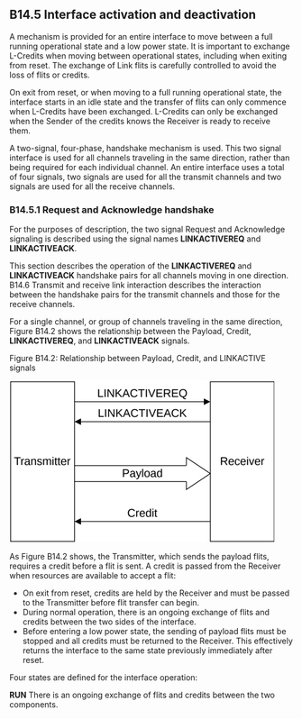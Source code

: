 ## B14.5 Interface activation and deactivation

A mechanism is provided for an entire interface to move between a full running operational state and a low power state. It is important to exchange L-Credits when moving between operational states, including when exiting from reset. The exchange of Link flits is carefully controlled to avoid the loss of flits or credits.

On exit from reset, or when moving to a full running operational state, the interface starts in an idle state and the transfer of flits can only commence when L-Credits have been exchanged. L-Credits can only be exchanged when the Sender of the credits knows the Receiver is ready to receive them.

A two-signal, four-phase, handshake mechanism is used. This two signal interface is used for all channels traveling in the same direction, rather than being required for each individual channel. An entire interface uses a total of four signals, two signals are used for all the transmit channels and two signals are used for all the receive channels.

### B14.5.1 Request and Acknowledge handshake

For the purposes of description, the two signal Request and Acknowledge signaling is described using the signal names **LINKACTIVEREQ** and **LINKACTIVEACK**.

This section describes the operation of the **LINKACTIVEREQ** and **LINKACTIVEACK** handshake pairs for all channels moving in one direction. B14.6 Transmit and receive link interaction describes the interaction between the handshake pairs for the transmit channels and those for the receive channels.

For a single channel, or group of channels traveling in the same direction, Figure B14.2 shows the relationship between the Payload, Credit, **LINKACTIVEREQ**, and **LINKACTIVEACK** signals.

Figure B14.2: Relationship between Payload, Credit, and LINKACTIVE signals

![Image](page_473/image_000000_307f7130eafa07c6451a39cbc8f0928b859d632a8288e09106cc116fc2cc2ca1.png)

As Figure B14.2 shows, the Transmitter, which sends the payload flits, requires a credit before a flit is sent. A credit is passed from the Receiver when resources are available to accept a flit:

- On exit from reset, credits are held by the Receiver and must be passed to the Transmitter before flit transfer can begin.
- During normal operation, there is an ongoing exchange of flits and credits between the two sides of the interface.
- Before entering a low power state, the sending of payload flits must be stopped and all credits must be returned to the Receiver. This effectively returns the interface to the same state previously immediately after reset.

Four states are defined for the interface operation:

**RUN** There is an ongoing exchange of flits and credits between the two components.